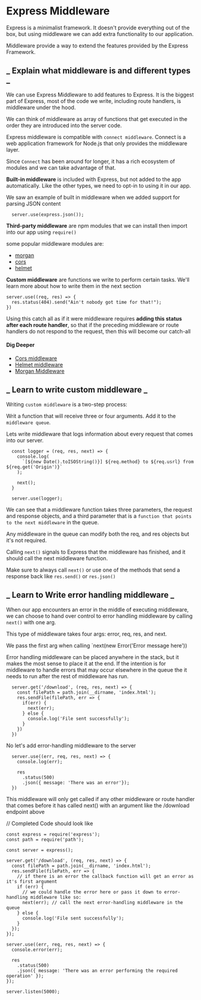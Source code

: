 # Express Middleware

Express is a minimalist framework. It doesn't provide everything out of the box, but using middleware we can add extra functionality to our application.

Middleware provide a way to extend the features provided by the Express Framework.

## **_ Explain what middleware is and different types _**

We can use Express Middleware to add features to Express. It is the biggest part of Express, most of the code we write, including route handlers, is middleware under the hood.

We can think of middleware as array of functions that get executed in the order they are introduced into the server code.

Express middleware is compatible with `connect middleware`. Connect is a web application framework for Node.js that only provides the middleware layer.

Since `Connect` has been around for longer, it has a rich ecosystem of modules and we can take advantage of that.

<strong>Built-in middleware</strong> is included with Express, but not added to the app automatically. Like the other types, we need to opt-in to using it in our app.

We saw an example of built in middleware when we added support for parsing JSON content

      server.use(express.json());

<strong>Third-party middleware</strong> are npm modules that we can install then import into our app using `require()`

some popular middleware modules are:

- <a href="https://www.npmjs.com/package/morgan">morgan</a>
- <a href="https://www.npmjs.com/package/cors">cors</a>
- <a href="https://www.npmjs.com/package/helmet">helmet</a>

<strong>Custom middleware</strong> are functions we write to perform certain tasks. We'll learn more about how to write them in the next section

    server.use((req, res) => {
      res.status(404).send("Ain't nobody got time for that!");
    })

Using this catch all as if it were middleware requires <strong>adding this status after each route handler</strong>, so that if the preceding middleware or route handlers do not respond to the request, then this will become our catch-all

#### Dig Deeper

- <a href="https://www.npmjs.com/package/cors">Cors middleware</a>
- <a href="https://www.npmjs.com/package/helmet">Helmet middleware</a>
- <a href="https://www.npmjs.com/package/morgan">Morgan Middleware</a>

## **_ Learn to write custom middleware _**

Writing `custom middleware` is a two-step process:

Writ a function that will receive three or four arguments. Add it to the `middleware queue`.

Lets write middleware that logs information about every request that comes into our server.

      const logger = (req, res, next) => {
        console.log(
          `[${new Date().toISOString()}] ${req.method} to ${req.usrl} from ${req.get('Origin')}`
        );

        next();
      }

      server.use(logger);

We can see that a middleware function takes three parameters, the request and response objects, and a third parameter that is a `function that points to the next middleware` in the queue.

Any middleware in the queue can modify both the req, and res objects but it's not required.

Calling `next()` signals to Express that the middleware has finished, and it should call the next middleware function.

Make sure to always call `next()` or use one of the methods that send a response back like `res.send()` or `res.json()`

## **_ Learn to Write error handling middleware _**

When our app encounters an error in the middle of executing middleware, we can choose to hand over control to error handling middleware by calling `next()` with one arg.

This type of middleware takes four args: error, req, res, and next.

We pass the first arg when calling `next(new Error('Error message here'))

Error handling middleware can be placed anywhere in the stack, but it makes the most sense to place it at the end. If the intention is for middleware to handle errors that may occur elsewhere in the queue the it needs to run after the rest of middleware has run.

      server.get('/download', (req, res, next) => {
        const filePath = path.join(__dirname, 'index.html');
        res.sendFile(filePath, err => {
          if(err) {
            next(err);
          } else {
            console.log('File sent successfully');
          }
        })
      })

No let's add error-handling middleware to the server

      server.use((err, req, res, next) => {
        console.log(err);

        res
          .status(500)
          .json({ message: 'There was an error'});
      })

This middleware will only get called if any other middleware or route handler that comes before it has called next() with an argument like the /download endpoint above

// Completed Code should look like

    const express = require('express');
    const path = require('path');

    const server = express();

    server.get('/download', (req, res, next) => {
      const filePath = path.join(__dirname, 'index.html');
      res.sendFile(filePath, err => {
        // if there is an error the callback function will get an error as it's first argument
        if (err) {
          // we could handle the error here or pass it down to error-handling middleware like so:
          next(err); // call the next error-handling middleware in the queue
        } else {
          console.log('File sent successfully');
        }
      });
    });

    server.use((err, req, res, next) => {
      console.error(err);

      res
        .status(500)
        .json({ message: 'There was an error performing the required operation' });
    });

    server.listen(5000);
